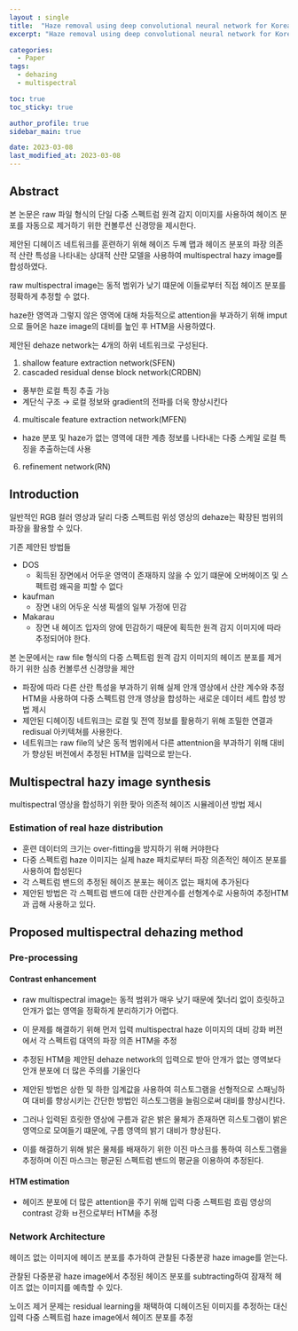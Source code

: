 ```yaml
---
layout : single
title:  "Haze removal using deep convolutional neural network for Korea Multi-Purpose Satellite-3A (KOMPSAT-3A) multispectral remote sensing imagery"
excerpt: "Haze removal using deep convolutional neural network for Korea Multi-Purpose Satellite-3A (KOMPSAT-3A) multispectral remote sensing imagery 논문 정리"

categories:
  - Paper
tags:
  - dehazing
  - multispectral

toc: true
toc_sticky: true

author_profile: true
sidebar_main: true

date: 2023-03-08
last_modified_at: 2023-03-08
---
```


## Abstract

본 논문은 raw 파일 형식의 단일 다중 스펙트럼 원격 감지 이미지를 사용하여 헤이즈 분포를 자동으로 제거하기 위한 컨볼루션 신경망을 제시한다.

제안된 디헤이즈 네트워크를 훈련하기 위해 헤이즈 두꼐 맵과 헤이즈 분포의 파장 의존적 산란 특성을 나타내는 상대적 산란 모델을 사용하여 multispectral hazy image를 합성하였다.

raw multispectral image는 동적 범위가 낮기 떄문에 이들로부터 직접 헤이즈 분포를 정확하게 추정할 수 없다.

haze한 영역과 그렇지 않은 영역에 대해 차등적으로 attention을 부과하기 위해 imput으로 들어온 haze image의 대비를 높인 후 HTM을 사용하였다.

  

제안된 dehaze network는 4개의 하위 네트워크로 구성된다.

1. shallow feature extraction network(SFEN)
2. cascaded residual dense block network(CRDBN)
- 풍부한 로컬 특징 추출 가능
- 계단식 구조 → 로컬 정보와 gradient의 전파를 더욱 향상시킨다
4. multiscale feature extraction network(MFEN)
- haze 분포 및 haze가 없는 영역에 대한 계층 정보를 나타내는 다중 스케일 로컬 특징을 추출하는데 사용
6. refinement network(RN)

  

## Introduction

일반적인 RGB 컬러 영상과 달리 다중 스펙트럼 위성 영상의 dehaze는 확장된 범위의 파장을 활용할 수 있다.

기존 제안된 방법들

- DOS
    - 획득된 장면에서 어두운 영역이 존재하지 않을 수 있기 떄문에 오버헤이즈 및 스펙트럼 왜곡을 피할 수 없다
- kaufman 
    - 장면 내의 어두운 식생 픽셀의 일부 가정에 민감
- Makarau
    - 장면 내 헤이즈 입자의 양에 민감하기 때문에 획득한 원격 감지 이미지에 따라 추정되어야 한다.

  

본 논문에서는 raw file 형식의 다중 스펙트럼 원격 감지 이미지의 헤이즈 분포를 제거하기 위한 심층 컨볼루션 신경망을 제안

- 파장에 따라 다른 산란 특성을 부과하기 위해 실제 안개 영상에서 산란 계수와 추정 HTM을 사용하여 다중 스펙트럼 안개 영상을 합성하는 새로운 데이터 세트 합성 방법 제시
- 제안된 디헤이징 네트워크는 로컬 및 전역 정보를 활용하기 위해 조밀한 연결과 redisual 아키텍쳐를 사용한다.
- 네트워크는 raw file의 낮은 동적 범위에서 다른 attentnion을 부과하기 위해 대비가 향상된 버전에서 추정된 HTM을 입력으로 받는다.

  

## Multispectral hazy image synthesis

multispectral 영상을 합성하기 위한 팢아 의존적 헤이즈 시뮬레이션 방법 제시

  

### Estimation of real haze distribution

- 훈련 데이터의 크기는 over-fitting을 방지하기 위해 커야한다
- 다중 스펙트럼 haze 이미지는 실제 haze 패치로부터 파장 의존적인 헤이즈 분포를 사용하여 합성된다
- 각 스펙트럼 밴드의 추정된 헤이즈 분포는 헤이즈 없는 패치에 추가된다
- 제안된 방법은 각 스펙트럼 밴드에 대한 산란계수를 선형계수로 사용하여 추정HTM과 곱해 사용하고 있다.

  

## Proposed multispectral dehazing method

### Pre-processing

#### Contrast enhancement

- raw multispectral image는 동적 범위가 매우 낮기 때문에 젗너리 없이 흐릿하고 안개가 없는 영역을 정확하게 분리하기가 어렵다.
- 이 문제를 해결하기 위해 먼저 입력 multispectral haze 이미지의 대비 강화 버전에서 각 스펙트럼 대역의 파장 의존 HTM을 추정
- 추정된 HTM을 제안된 dehaze network의 입력으로 받아 안개가 없는 영역보다 안개 분포에 더 많은 주의를 기울인다
- 제안된 방법은 상한 및 하한 임계값을 사용하여 히스토그램을 선형적으로 스패닝하여 대비를 향상시키는 간단한 방법인 히스토그램을 늘림으로써 대비를 향상시킨다.

  

- 그러나 입력된 흐릿한 영상에 구름과 같은 밝은 물체가 존재하면 히스토그램이 밝은 영역으로 모여들기 떄문에, 구름 영역의 밝기 대비가 향상된다.
- 이를 해결하기 위해 밝은 물체를 배재하기 위한 이진 마스크를 통하여 히스토그램을 추정하며 이진 마스크는 평균된 스펙트럼 밴드의 평균을 이용하여 추정된다.

  

#### HTM estimation  

- 헤이즈 분포에 더 많은 attention을 주기 위해 입력 다중 스펙트럼 흐림 영상의 contrast 강화 ㅂ전으로부터 HTM을 추정

  

### Network Architecture

헤이즈 없는 이미지에 헤이즈 분포를 추가하여 관찰된 다중분광 haze image를 얻는다.

관찰된 다중분광 haze image에서 추정된 헤이즈 분포를 subtracting하여 잠재적 헤이즈 없는 이미지를 예측할 수 있다.

노이즈 제거 문제는 residual learning을 채택하여 디헤이즈된 이미지를 추정하는 대신 입력 다중 스펙트럼 haze image에서 헤이즈 분포를 추정